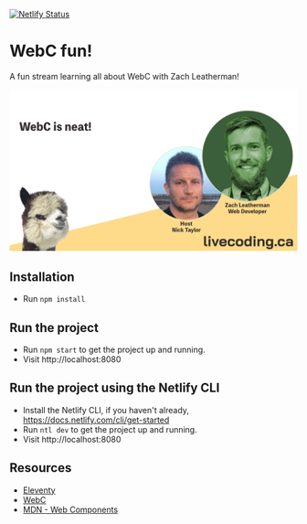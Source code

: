 [![Netlify Status](https://api.netlify.com/api/v1/badges/4aea763c-8a7c-4f79-b503-f8850b9cff78/deploy-status)](https://app.netlify.com/sites/webc-is-neat/deploys)

# WebC fun!

A fun stream learning all about WebC with Zach Leatherman!

<a href="https://www.twitch.tv/videos/1622305299">
<img alt="Stream with Zach Leatherman about WebC"  src="zach-leatherman-webc.png" />
</a>

## Installation

- Run `npm install`

## Run the project

- Run `npm start` to get the project up and running.
- Visit http://localhost:8080

## Run the project using the Netlify CLI

- Install the Netlify CLI, if you haven't already, https://docs.netlify.com/cli/get-started
- Run `ntl dev` to get the project up and running.
- Visit http://localhost:8080

## Resources

- [Eleventy](https://github.com/11ty/eleventy)
- [WebC](https://github.com/11ty/webc)
- [MDN - Web Components](https://developer.mozilla.org/en-US/docs/Web/Web_Components)
